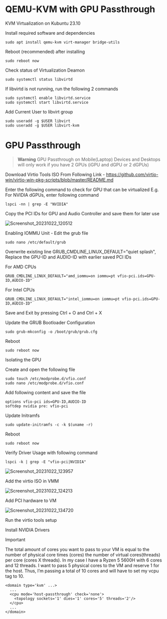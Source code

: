 # QEMU-KVM with GPU Passthrough

KVM Virtualization on Kubuntu 23.10

Install required software and dependencies
```shell
sudo apt install qemu-kvm virt-manager bridge-utils
```

Reboot (recommended) after installing
```shell
sudo reboot now
```

Check status of Virtualization Deamon
```shell
sudo systemctl status libvirtd
```

If libvirtd is not running, run the following 2 commands
```shell
sudo systemctl enable libvirtd.service
sudo systemctl start libvirtd.service
```

Add Current User to libvirt group
```shell
sudo useradd -g $USER libvirt
sudo useradd -g $USER libvirt-kvm
```

# GPU Passthrough #

> **Warning**
> GPU Passthrough on Mobile(Laptop) Devices and Desktops will only work if you have 2 GPUs (iGPU and dGPU or 2 dGPUs)

Download Virtio Tools ISO From Following Link - https://github.com/virtio-win/virtio-win-pkg-scripts/blob/master/README.md

Enter the following command to check for GPU that can be virtualized
E.g. For NVIDIA dGPUs, enter following command
```shell
lspci -nn | grep -E "NVIDIA"
```
Copy the PCI IDs for GPU and Audio Controller and save them for later use

![Screenshot_20231022_120512](https://github.com/AtharvNatu/QEMU-KVM/assets/66716779/b854cefd-e592-4cf5-8249-531cf9659a14)

Enabling IOMMU Unit - Edit the grub file
```shell
sudo nano /etc/default/grub
```

Overwrite existing line GRUB_CMDLINE_LINUX_DEFAULT="quiet splash", Replace the GPU-ID and AUDIO-ID with earlier saved PCI IDs

For AMD CPUs
```shell
GRUB_CMDLINE_LINUX_DEFAULT="amd_iommu=on iommu=pt vfio-pci.ids=GPU-ID,AUDIO-ID"
```

For Intel CPUs
```shell
GRUB_CMDLINE_LINUX_DEFAULT="intel_iommu=on iommu=pt vfio-pci.ids=GPU-ID,AUDIO-ID"
```

Save and Exit by pressing Ctrl + O and Ctrl + X

Update the GRUB Bootloader Configuration
```shell
sudo grub-mkconfig -o /boot/grub/grub.cfg
```

Reboot
```shell
sudo reboot now
```

Isolating the GPU

Create and open the following file
```shell
sudo touch /etc/modprobe.d/vfio.conf
sudo nano /etc/modprobe.d/vfio.conf 
```

Add following content and save the file
```shell
options vfio-pci ids=GPU-ID,AUDIO-ID
softdep nvidia pre: vfio-pci
```

Update Initramfs
```shell
sudo update-initramfs -c -k $(uname -r)
```

Reboot
```shell
sudo reboot now
```

Verify Driver Usage with following command
```shell
lspci -k | grep -E "vfio-pci|NVIDIA"
```

![Screenshot_20231022_123957](https://github.com/AtharvNatu/QEMU-KVM/assets/66716779/9dbaee51-156c-4530-939f-aba3ffcaa5bf)

Add the virtio ISO in VMM

![Screenshot_20231022_124213](https://github.com/AtharvNatu/QEMU-KVM/assets/66716779/244ef5f6-f8b7-4e7b-9d83-2c022ba7d4d5)

Add PCI hardware to VM

![Screenshot_20231022_134720](https://github.com/AtharvNatu/QEMU-KVM/assets/66716779/815c2a06-46c1-44f7-a04a-dc10d74c9739)

Run the virtio tools setup

Install NVIDIA Drivers


> [!IMPORTANT]  
> The total amount of cores you want to pass to your VM is equal to the number of physical core times (cores) the number of virtual cores(threads) per core (cores X threads).
> In my case I have a Ryzen 5 5600H with 6 cores and 12 threads. I want to pass 5 physical cores to the VM and reserve 1 for the host. Thus, I’m passing a total of 10 cores and will have to set my vcpu tag to 10.

```shell
<domain type='kvm' ...>
  ...
  <cpu mode='host-passthrough' check='none'>
    <topology sockets='1' dies='1' cores='5' threads='2'/>
  </cpu>
  ...
</domain>
```

> 

